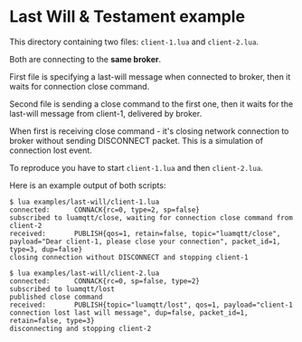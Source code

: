 # Last Will & Testament example

This directory containing two files: `client-1.lua` and `client-2.lua`.

Both are connecting to the **same broker**.

First file is specifying a last-will message when connected to broker, then it waits for connection close command.

Second file is sending a close command to the first one, then it waits for the last-will message from client-1, delivered by broker.

When first is receiving close command - it's closing network connection to broker without sending DISCONNECT packet.
This is a simulation of connection lost event.

To reproduce you have to start `client-1.lua` and then `client-2.lua`.

Here is an example output of both scripts:

```
$ lua examples/last-will/client-1.lua
connected:      CONNACK{rc=0, type=2, sp=false}
subscribed to luamqtt/close, waiting for connection close command from client-2
received:       PUBLISH{qos=1, retain=false, topic="luamqtt/close", payload="Dear client-1, please close your connection", packet_id=1, type=3, dup=false}
closing connection without DISCONNECT and stopping client-1
```

```
$ lua examples/last-will/client-2.lua
connected:      CONNACK{rc=0, sp=false, type=2}
subscribed to luamqtt/lost
published close command
received:       PUBLISH{topic="luamqtt/lost", qos=1, payload="client-1 connection lost last will message", dup=false, packet_id=1, retain=false, type=3}
disconnecting and stopping client-2
```
